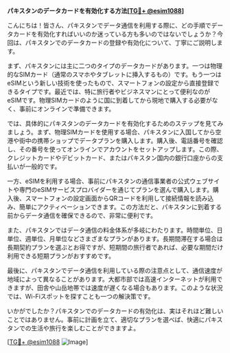 **パキスタンのデータカードを有効化する方法[[TG💪+ @esim1088](https://t.me/s/esim1088)]**

こんにちは！皆さん、パキスタンでデータ通信を利用する際に、どの手順でデータカードを有効化すればいいのか迷っている方も多いのではないでしょうか？今回は、パキスタンでのデータカードの登録や有効化について、丁寧にご説明します。

まず、パキスタンには主に二つのタイプのデータカードがあります。一つは物理的なSIMカード（通常のスマホやタブレットに挿入するもの）です。もう一つはeSIMという新しい技術を使ったもので、スマートフォンの設定から直接登録できるタイプです。最近では、特に旅行者やビジネスマンにとって便利なのがeSIMです。物理SIMカードのように国に到着してから現地で購入する必要がなく、事前にオンラインで準備できます。

では、具体的にパキスタンのデータカードを有効化するためのステップを見てみましょう。まず、物理SIMカードを使用する場合、パキスタンに入国してから空港や街中の携帯ショップでデータプランを購入します。購入後、電話番号を確認し、その番号を使ってオンラインでアカウントをセットアップします。この際、クレジットカードやデビットカード、またはパキスタン国内の銀行口座からの支払いが一般的です。

一方、eSIMを利用する場合、事前にパキスタンの通信事業者の公式ウェブサイトや専門のeSIMサービスプロバイダーを通じてプランを選んで購入します。購入後、スマートフォンの設定画面からQRコードを利用して接続情報を読み込み、簡単にアクティベーションできます。この方法だと、パキスタンに到着する前からデータ通信を確保できるので、非常に便利です。

また、パキスタンではデータ通信の料金体系が多岐にわたります。時間単位、日単位、週単位、月単位などさまざまなプランがあります。長期間滞在する場合は長期契約プランを選ぶとお得ですが、短期間の旅行者であれば、必要な期間だけ利用できる短期プランがおすすめです。

最後に、パキスタンでデータ通信を利用している際の注意点として、通信速度が地域によって異なることがあります。大都市部では高速インターネットが利用できますが、田舎や山岳地帯では速度が遅くなる場合もあります。このような状況では、Wi-Fiスポットを探すことも一つの解決策です。

いかがでしたか？パキスタンでのデータカードの有効化は、実はそれほど難しいことではありません。事前に計画を立て、適切なプランを選べば、快適にパキスタンでの生活や旅行を楽しむことができますよ。

[[TG💪+ @esim1088](https://t.me/s/esim1088) ![Image](https://i.postimg.cc/Y0z9fWf4/image.png)]